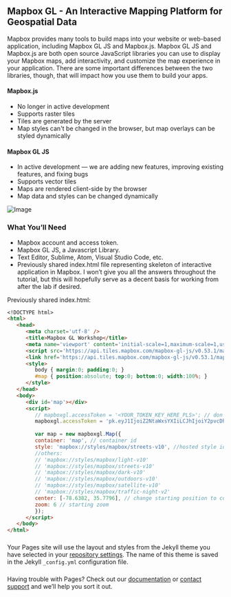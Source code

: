 ## Mapbox GL - An Interactive Mapping Platform for Geospatial Data

Mapbox provides many tools to build maps into your website or web-based application, including Mapbox GL JS and Mapbox.js. Mapbox GL JS and Mapbox.js are both open source JavaScript libraries you can use to display your Mapbox maps, add interactivity, and customize the map experience in your application. There are some important differences between the two libraries, though, that will impact how you use them to build your apps.

#### Mapbox.js
* No longer in active development
* Supports raster tiles
* Tiles are generated by the server
* Map styles can't be changed in the browser, but map overlays can be styled dynamically

#### Mapbox GL JS
* In active development — we are adding new features, improving existing features, and fixing bugs
* Supports vector tiles
* Maps are rendered client-side by the browser
* Map data and styles can be changed dynamically

![Image](src)

### What You’ll Need
* Mapbox account and access token.
* Mapbox GL JS, a Javascript Library.
* Text Editor, Sublime, Atom, Visual Studio Code, etc. 
* Previously shared index.html file representing skeleton of interactive application in Mapbox. I won’t give you all the answers throughout the tutorial, but this will hopefully serve as a decent basis for working from after the lab if desired.

Previously shared index.html:
```markdown
<!DOCTYPE html>
<html>
   <head>
      <meta charset='utf-8' />
      <title>Mapbox GL Workshop</title>
      <meta name='viewport' content='initial-scale=1,maximum-scale=1,user-scalable=no' />
      <script src='https://api.tiles.mapbox.com/mapbox-gl-js/v0.53.1/mapbox-gl.js'></script>
      <link href='https://api.tiles.mapbox.com/mapbox-gl-js/v0.53.1/mapbox-gl.css' rel='stylesheet' />
      <style>
         body { margin:0; padding:0; }
         #map { position:absolute; top:0; bottom:0; width:100%; }
      </style>
   </head>
   <body>
      <div id='map'></div>
      <script>
         // mapboxgl.accessToken = '<YOUR_TOKEN_KEY_HERE_PLS>'; // don't keep '<' & '>' when pasting token
         mapboxgl.accessToken = 'pk.eyJ1IjoiZ2NtaWxsYXIiLCJhIjoiY2pvcDhrbGl4MDFvaTNrczR0d2hxcjdnNSJ9.JYgBw6y2pEq_AEAOCaoQpw';
         
         var map = new mapboxgl.Map({
         container: 'map', // container id
         style: 'mapbox://styles/mapbox/streets-v10', //hosted style id;  
         //others: 
         //	'mapbox://styles/mapbox/light-v10'
         //	'mapbox://styles/mapbox/streets-v10' 
         //	'mapbox://styles/mapbox/dark-v10'
         //	'mapbox://styles/mapbox/outdoors-v10'  
         //	'mapbox://styles/mapbox/satellite-v10' 
         //	'mapbox://styles/mapbox/traffic-night-v2'
         center: [-78.6382, 35.7796], // change starting position to coordinates associated w/ your data.
         zoom: 6 // starting zoom
         });
      </script>
   </body>
</html>
```

### 

Your Pages site will use the layout and styles from the Jekyll theme you have selected in your [repository settings](https://github.com/gcmillar/mapbox-workshop/settings). The name of this theme is saved in the Jekyll `_config.yml` configuration file.

### 

Having trouble with Pages? Check out our [documentation](https://help.github.com/categories/github-pages-basics/) or [contact support](https://github.com/contact) and we’ll help you sort it out.
